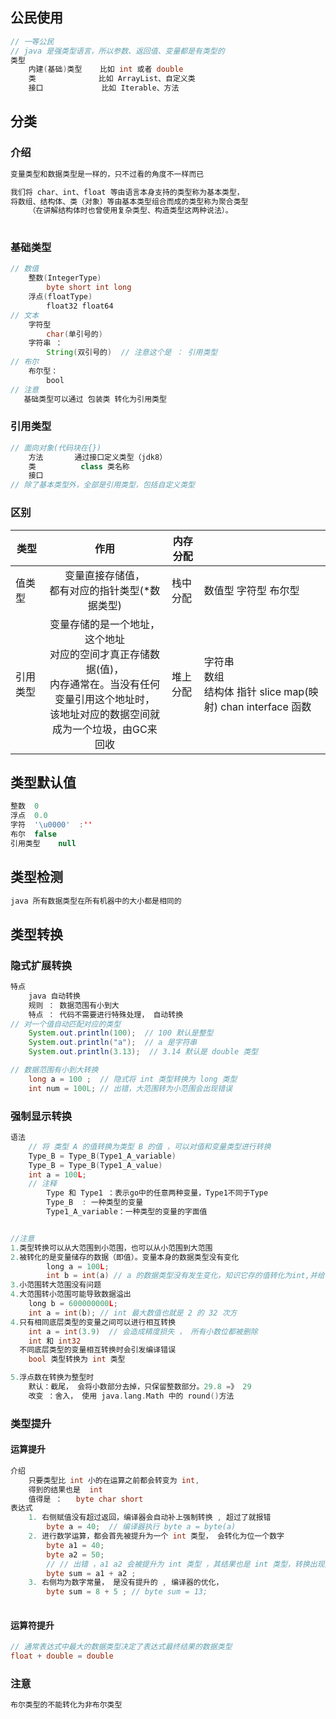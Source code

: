 ## 公民使用

```java
// 一等公民
// java 是强类型语言，所以参数、返回值、变量都是有类型的
类型
    内建(基础)类型 	比如 int 或者 double
    类 			   比如 ArrayList、自定义类
    接口 		  	   比如 Iterable、方法
```

## 分类

### 介绍

```js
变量类型和数据类型是一样的，只不过看的角度不一样而已

我们将 char、int、float 等由语言本身支持的类型称为基本类型，
将数组、结构体、类（对象）等由基本类型组合而成的类型称为聚合类型
	（在讲解结构体时也曾使用复杂类型、构造类型这两种说法）。
    
```

### 基础类型

```java
// 数值 
    整数(IntegerType)
		byte short int long
    浮点(floatType)  
        float32 float64
// 文本
    字符型		
		char(单引号的)
    字符串 ：  
		String(双引号的)  // 注意这个是 ： 引用类型
// 布尔
    布尔型：          
        bool
// 注意
   基础类型可以通过 包装类 转化为引用类型
```

### 引用类型

```js
// 面向对象(代码块在{})
	方法		 通过接口定义类型（jdk8）
	类          class 类名称
    接口
// 除了基本类型外，全部是引用类型，包括自定义类型   
```

### 区别

| 类型     |                             作用                             | 内存分配 |                                                              |
| -------- | :----------------------------------------------------------: | -------- | ------------------------------------------------------------ |
| 值类型   |      变量直接存储值，<br>都有对应的指针类型(*数据类型)       | 栈中分配 | 数值型      字符型      布尔型                               |
| 引用类型 | 变量存储的是一个地址，这个地址<br/>对应的空间才真正存储数据(值)，<br/>内存通常在。当没有任何变量引用这个地址时，<br/>该地址对应的数据空间就成为一个垃圾，由GC来回收 | 堆上分配 | 字符串<br>数组<br>结构体     指针  slice   map(映射)   chan    interface 函数 |



## 类型默认值

```java
整数	0
浮点	0.0
字符	'\u0000'  :''
布尔	false
引用类型	null
```



## 类型检测

```c++
java 所有数据类型在所有机器中的大小都是相同的
```





## 类型转换

### 隐式扩展转换

```java
特点
	java 自动转换
    规则 ： 数据范围有小到大
    特点 ： 代码不需要进行特殊处理， 自动转换
// 对一个值自动匹配对应的类型
    System.out.println(100);  // 100 默认是整型
    System.out.println("a");  // a 是字符串
    System.out.println(3.13);  // 3.14 默认是 double 类型

// 数据范围有小到大转换
	long a = 100 ;  // 隐式将 int 类型转换为 long 类型
	int num = 100L; // 出错，大范围转为小范围会出现错误
```

### 强制显示转换

```go
语法
    // 将 类型 A 的值转换为类型 B 的值 ，可以对值和变量类型进行转换
	Type_B = Type_B(Type1_A_variable)
	Type_B = Type_B(Type1_A_value)
	int a = 100L;
	// 注释
		Type 和 Type1 ：表示go中的任意两种变量，Type1不同于Type
		Type_B  : 一种类型的变量
		Type1_A_variable：一种类型的变量的字面值


//注意
1.类型转换可以从大范围到小范围，也可以从小范围到大范围
2.被转化的是变量储存的数据（即值）。变量本身的数据类型没有变化
        long a = 100L;
		int b = int(a) // a 的数据类型没有发生变化，知识它存的值转化为int,并给了b
3.小范围转大范围没有问题
4.大范围转小范围可能导致数据溢出
	long b = 600000000L;
	int a = int(b); // int 最大数值也就是 2 的 32 次方
4.只有相同底层类型的变量之间可以进行相互转换
	int a = int(3.9)  // 会造成精度损失 ， 所有小数位都被删除
	int 和 int32
  不同底层类型的变量相互转换时会引发编译错误
	bool 类型转换为 int 类型

5.浮点数在转换为整型时
	默认：截尾， 会将小数部分去掉，只保留整数部分。29.8 =》 29
	改变 ：舍入， 使用 java.lang.Math 中的 round()方法
```

### 类型提升

#### 运算提升

```java
介绍
    只要类型比 int 小的在运算之前都会转变为 int,
	得到的结果也是  int 
    值得是 ：   byte char short 
表达式 
    1. 右侧赋值没有超过返回，编译器会自动补上强制转换 , 超过了就报错
    	byte a = 40;  // 编译器执行 byte a = byte(a)
    2. 进行数学运算，都会首先被提升为一个 int 类型， 会转化为位一个数字
        byte a1 = 40;
        byte a2 = 50;	
        // // 出错 ，a1 a2 会被提升为 int 类型 ，其结果也是 int 类型，转换出现数值损失
        byte sum = a1 + a2 ;  
	3. 右侧均为数字常量， 是没有提升的 , 编译器的优化，
        byte sum = 8 + 5 ; // byte sum = 13;
	
```

#### 运算符提升

```java
// 通常表达式中最大的数据类型决定了表达式最终结果的数据类型
float + double = double
```

### 注意

```java
布尔类型的不能转化为非布尔类型
```

